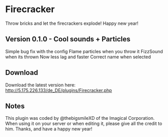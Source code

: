 # Firecracker
Throw bricks and let the firecrackers explode! Happy new year!

## Version 0.1.0 - Cool sounds + Particles
Simple bug fix with the config
Flame particles when you throw it
FizzSound when its thrown
Now less lag and faster
Correct name when selected

## Download
Download the latest version here:
http://5.175.226.133/de_DE/plugins/Firecracker.php

## Notes
This plugin was coded by @thebigsmileXD of the Imagical Corporation. When using it on your server or when editing it, please give all the credit to him. Thanks, and have a happy new year!

